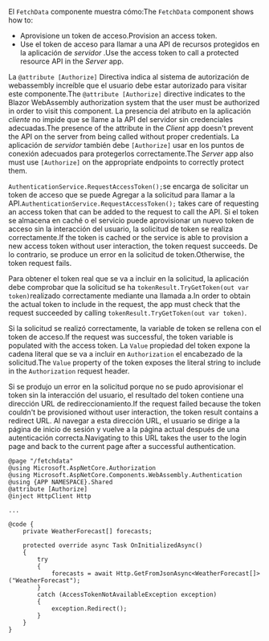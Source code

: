 <span data-ttu-id="c1870-101">El `FetchData` componente muestra cómo:</span><span class="sxs-lookup"><span data-stu-id="c1870-101">The `FetchData` component shows how to:</span></span>

* <span data-ttu-id="c1870-102">Aprovisione un token de acceso.</span><span class="sxs-lookup"><span data-stu-id="c1870-102">Provision an access token.</span></span>
* <span data-ttu-id="c1870-103">Use el token de acceso para llamar a una API de recursos protegidos en la aplicación de *servidor* .</span><span class="sxs-lookup"><span data-stu-id="c1870-103">Use the access token to call a protected resource API in the *Server* app.</span></span>

<span data-ttu-id="c1870-104">La `@attribute [Authorize]` Directiva indica al sistema de autorización de webassembly increíble que el usuario debe estar autorizado para visitar este componente.</span><span class="sxs-lookup"><span data-stu-id="c1870-104">The `@attribute [Authorize]` directive indicates to the Blazor WebAssembly authorization system that the user must be authorized in order to visit this component.</span></span> <span data-ttu-id="c1870-105">La presencia del atributo en la aplicación *cliente* no impide que se llame a la API del servidor sin credenciales adecuadas.</span><span class="sxs-lookup"><span data-stu-id="c1870-105">The presence of the attribute in the *Client* app doesn't prevent the API on the server from being called without proper credentials.</span></span> <span data-ttu-id="c1870-106">La aplicación de *servidor* también debe `[Authorize]` usar en los puntos de conexión adecuados para protegerlos correctamente.</span><span class="sxs-lookup"><span data-stu-id="c1870-106">The *Server* app also must use `[Authorize]` on the appropriate endpoints to correctly protect them.</span></span>

<span data-ttu-id="c1870-107">`AuthenticationService.RequestAccessToken();`se encarga de solicitar un token de acceso que se puede Agregar a la solicitud para llamar a la API.</span><span class="sxs-lookup"><span data-stu-id="c1870-107">`AuthenticationService.RequestAccessToken();` takes care of requesting an access token that can be added to the request to call the API.</span></span> <span data-ttu-id="c1870-108">Si el token se almacena en caché o el servicio puede aprovisionar un nuevo token de acceso sin la interacción del usuario, la solicitud de token se realiza correctamente.</span><span class="sxs-lookup"><span data-stu-id="c1870-108">If the token is cached or the service is able to provision a new access token without user interaction, the token request succeeds.</span></span> <span data-ttu-id="c1870-109">De lo contrario, se produce un error en la solicitud de token.</span><span class="sxs-lookup"><span data-stu-id="c1870-109">Otherwise, the token request fails.</span></span>

<span data-ttu-id="c1870-110">Para obtener el token real que se va a incluir en la solicitud, la aplicación debe comprobar que la solicitud se ha `tokenResult.TryGetToken(out var token)`realizado correctamente mediante una llamada a.</span><span class="sxs-lookup"><span data-stu-id="c1870-110">In order to obtain the actual token to include in the request, the app must check that the request succeeded by calling `tokenResult.TryGetToken(out var token)`.</span></span> 

<span data-ttu-id="c1870-111">Si la solicitud se realizó correctamente, la variable de token se rellena con el token de acceso.</span><span class="sxs-lookup"><span data-stu-id="c1870-111">If the request was successful, the token variable is populated with the access token.</span></span> <span data-ttu-id="c1870-112">La `Value` propiedad del token expone la cadena literal que se va a incluir en `Authorization` el encabezado de la solicitud.</span><span class="sxs-lookup"><span data-stu-id="c1870-112">The `Value` property of the token exposes the literal string to include in the `Authorization` request header.</span></span>

<span data-ttu-id="c1870-113">Si se produjo un error en la solicitud porque no se pudo aprovisionar el token sin la interacción del usuario, el resultado del token contiene una dirección URL de redireccionamiento.</span><span class="sxs-lookup"><span data-stu-id="c1870-113">If the request failed because the token couldn't be provisioned without user interaction, the token result contains a redirect URL.</span></span> <span data-ttu-id="c1870-114">Al navegar a esta dirección URL, el usuario se dirige a la página de inicio de sesión y vuelve a la página actual después de una autenticación correcta.</span><span class="sxs-lookup"><span data-stu-id="c1870-114">Navigating to this URL takes the user to the login page and back to the current page after a successful authentication.</span></span>

```razor
@page "/fetchdata"
@using Microsoft.AspNetCore.Authorization
@using Microsoft.AspNetCore.Components.WebAssembly.Authentication
@using {APP NAMESPACE}.Shared
@attribute [Authorize]
@inject HttpClient Http

...

@code {
    private WeatherForecast[] forecasts;

    protected override async Task OnInitializedAsync()
    {
        try
        {
            forecasts = await Http.GetFromJsonAsync<WeatherForecast[]>("WeatherForecast");
        }
        catch (AccessTokenNotAvailableException exception)
        {
            exception.Redirect();
        }
    }
}
```

